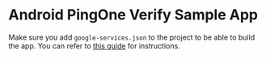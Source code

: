 # Android PingOne Verify Sample App

Make sure you add `google-services.json` to the project to be able to build the app. You can refer to [this guide](https://apidocs.pingidentity.com/pingone/native-sdks/v1/api/#installation-and-configuration-1) for instructions.